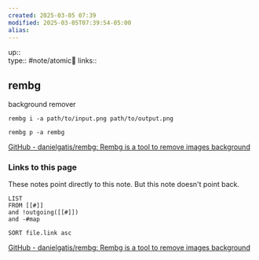```yaml
---
created: 2025-03-05 07:39
modified: 2025-03-05T07:39:54-05:00
alias: 
---
```

up::  
type:: #note/atomic🌳 
links::
## rembg

background remover

```
rembg i -a path/to/input.png path/to/output.png
```

```
rembg p -a rembg
```
[GitHub - danielgatis/rembg: Rembg is a tool to remove images background](https://github.com/danielgatis/rembg)



### Links to this page
These notes point directly to this note. But this note doesn't point back.
```dataview
LIST
FROM [[#]]
and !outgoing([[#]])
and -#map

SORT file.link asc
```





[GitHub - danielgatis/rembg: Rembg is a tool to remove images background](https://github.com/danielgatis/rembg)